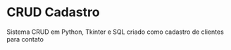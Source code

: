 # CRUD Cadastro

Sistema CRUD em Python, Tkinter e SQL criado como cadastro de clientes para contato
